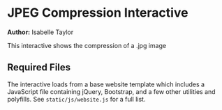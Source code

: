 # JPEG Compression Interactive

**Author:** Isabelle Taylor

This interactive shows the compression of a .jpg image

## Required Files

The interactive loads from a base website template which includes a JavaScript file containing jQuery, Bootstrap, and a few other utilities and polyfills.
See `static/js/website.js` for a full list.
